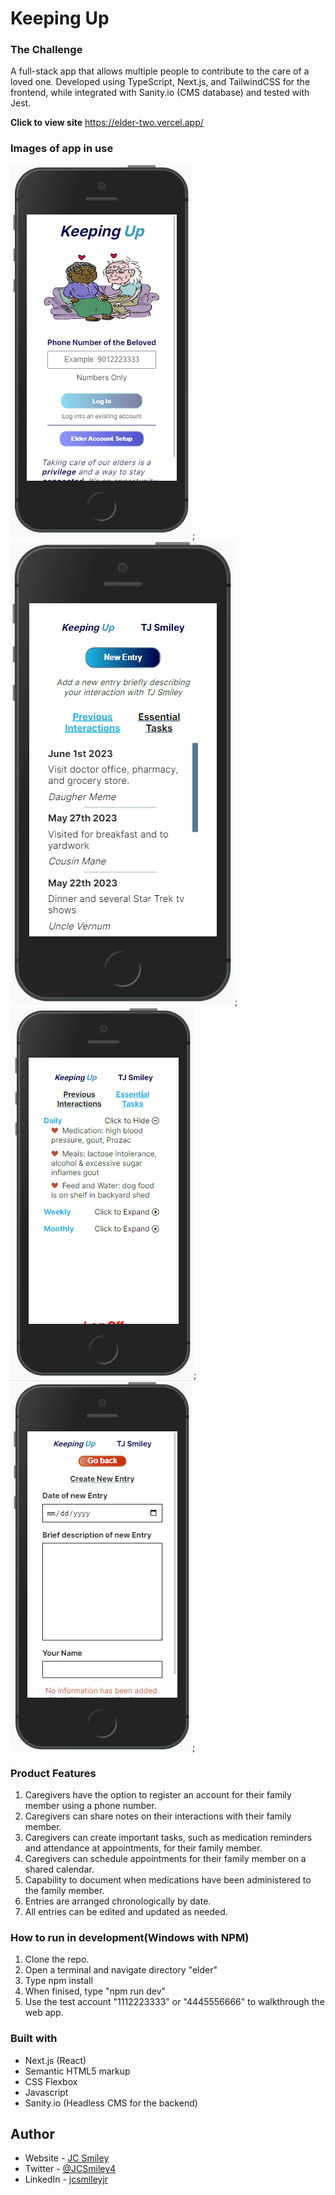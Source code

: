 # Keeping Up

### The Challenge
A full-stack app that allows multiple people to contribute to the care of a loved one. Developed using TypeScript, Next.js, and TailwindCSS for the frontend, while integrated with Sanity.io (CMS database) and tested with Jest.

**Click to view site** https://elder-two.vercel.app/

### Images of app in use
![Image of UI Log in Page](/src/app/README-images/log-in.PNG);
![Image of UI's primary content page care givers entries section](/src/app/README-images/entries.PNG);
![Image of UI's primary content page essential task section](/src/app/README-images/essential-tasks-2.PNG);
![Image of UI's create entry page](/src/app/README-images/create-entry.PNG);

### Product Features
1. Caregivers have the option to register an account for their family member using a phone number.
2. Caregivers can share notes on their interactions with their family member.
3. Caregivers can create important tasks, such as medication reminders and attendance at appointments, for their family member.
4. Caregivers can schedule appointments for their family member on a shared calendar.
5. Capability to document when medications have been administered to the family member.
6. Entries are arranged chronologically by date.
7. All entries can be edited and updated as needed.

### How to run in development(Windows with NPM)
1. Clone the repo.
2. Open a terminal and navigate directory "elder"
3. Type npm install
4. When finised, type "npm run dev"
5. Use the test account "1112223333" or "4445556666" to walkthrough the web app.


### Built with
- Next.js (React)
- Semantic HTML5 markup
- CSS Flexbox
- Javascript 
- Sanity.io (Headless CMS for the backend)

## Author
- Website - [JC Smiley](https://www.jcsmileyjr.com)
- Twitter - [@JCSmiley4](https://twitter.com/JCSmiley4)
- LinkedIn - [jcsmileyjr](https://www.linkedin.com/in/jcsmileyjr/)
